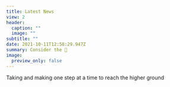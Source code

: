 ```yaml
---
title: Latest News
view: 2
header:
  caption: ""
  image: ""
subtitle: ""
date: 2021-10-11T12:58:29.947Z
summary: Consider the 🐜
image:
  preview_only: false
---
```

Taking and making one step at a time to reach the higher ground